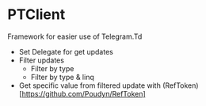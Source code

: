 # PTClient

Framework for easier use of Telegram.Td
 - Set Delegate for get updates
 - Filter updates
    - Filter by type
    - Filter by type & linq
 - Get specific value from filtered update with (RefToken) [https://github.com/Poudyn/RefToken]
    
